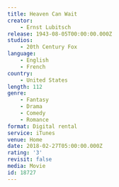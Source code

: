 ```yaml
---
title: Heaven Can Wait
creator:
    - Ernst Lubitsch
release: 1943-08-05T00:00:00.000Z
studios:
    - 20th Century Fox
language:
    - English
    - French
country:
    - United States
length: 112
genre:
    - Fantasy
    - Drama
    - Comedy
    - Romance
format: Digital rental
service: iTunes
venue: Home
date: 2018-02-27T05:00:00.000Z
rating: '3'
revisit: false
media: Movie
id: 18727
---
```



